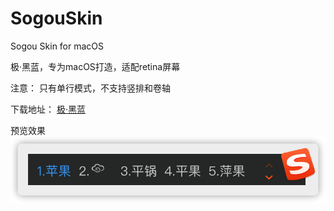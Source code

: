 # SogouSkin
Sogou Skin for macOS

极·黑蓝，专为macOS打造，适配retina屏幕

注意：
只有单行模式，不支持竖排和卷轴

下载地址：
[极·黑蓝](https://github.com/jetyu/SogouSkin/releases/)

预览效果
![](https://raw.githubusercontent.com/jetyu/SogouSkin/master/Skin_Review.png)
